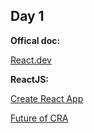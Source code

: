 ## Day 1

**Offical doc:**

[React.dev](https://react.dev/)


**ReactJS:**

[Create React App](https://create-react-app.dev/)

[Future of CRA](https://github.com/reactjs/react.dev/pull/5487#issuecomment-1409720741)

